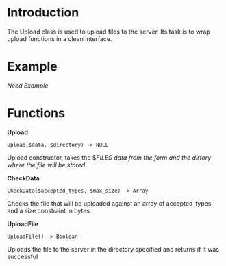 # Introduction #

The Upload class is used to upload files to the server. Its task is to wrap upload functions in a clean interface.

# Example #
_Need Example_

# Functions #

**Upload**
```
Upload($data, $directory) -> NULL
```
Upload constructor, takes the $_FILES data from the form and the dirtory where the file will be stored_

**CheckData**
```
CheckData($accepted_types, $max_size) -> Array
```
Checks the file that will be uploaded against an array of accepted\_types and a size constraint in bytes

**UploadFile**
```
UploadFile() -> Boolean
```
Uploads the file to the server in the directory specified and returns if it was successful